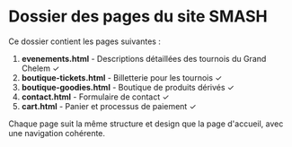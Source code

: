 # Dossier des pages du site SMASH

Ce dossier contient les pages suivantes :

1. **evenements.html** - Descriptions détaillées des tournois du Grand Chelem ✓
2. **boutique-tickets.html** - Billetterie pour les tournois ✓
3. **boutique-goodies.html** - Boutique de produits dérivés ✓
4. **contact.html** - Formulaire de contact ✓
5. **cart.html** - Panier et processus de paiement ✓

Chaque page suit la même structure et design que la page d'accueil, avec une navigation cohérente.
